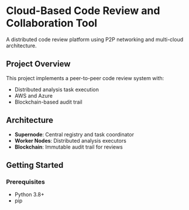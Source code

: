 # Cloud-Based Code Review and Collaboration Tool

A distributed code review platform using P2P networking and multi-cloud architecture.

## Project Overview

This project implements a peer-to-peer code review system with:
- Distributed analysis task execution
- AWS and Azure
- Blockchain-based audit trail

## Architecture

- **Supernode**: Central registry and task coordinator
- **Worker Nodes**: Distributed analysis executors
- **Blockchain**: Immutable audit trail for reviews

## Getting Started

### Prerequisites

- Python 3.8+
- pip

